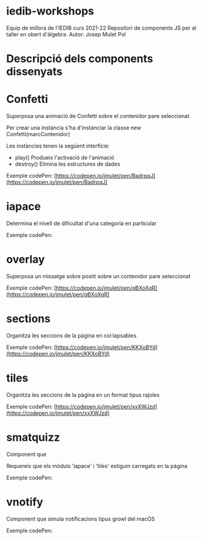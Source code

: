 # iedib-workshops

Equip de millora de l'IEDIB curs 2021-22
Repositori de components JS per al taller en obert d'àlgebra.
Autor: Josep Mulet Pol

# Descripció dels components dissenyats

# Confetti

Superposa una animació de Confetti sobre el contenidor pare seleccionat

Per crear una instància s'ha d'instanciar la classe 
new Confetti(marcContenidor)

Les instàncies tenen la següent interfície:

- play() Produeix l'activació de l'animació
- destroy() Elimina les estructures de dades

Exemple codePen: [https://codepen.io/jmulet/pen/BadrpqJ](https://codepen.io/jmulet/pen/BadrpqJ)

# iapace

Determina el nivell de dificultat d'una categoria en particular

Exemple codePen:

# overlay

Superposa un missatge sobre postit sobre un contenidor pare seleccionat

Exemple codePen: [https://codepen.io/jmulet/pen/qBXoXqR](https://codepen.io/jmulet/pen/qBXoXqR)

# sections

Organitza les seccions de la pàgina en col·lapsables

Exemple codePen: [https://codepen.io/jmulet/pen/KKXoBYd](https://codepen.io/jmulet/pen/KKXoBYd)

# tiles 

Organitza les seccions de la pàgina en un format tipus rajoles

Exemple codePen: [https://codepen.io/jmulet/pen/xxXWJzd](https://codepen.io/jmulet/pen/xxXWJzd)


# smatquizz

Component que 

Requereix que els mòduls 'iapace' i 'tiles' estiguin carregats en la pàgina

Exemple codePen:

# vnotify

Component que simula notificacions tipus growl del macOS

Exemple codePen:

